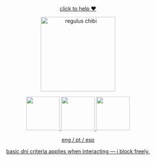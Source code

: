 <p align="center">
<a href="https://wearethechange.carrd.co/"
   target="_blank" rel="external nofollow" >
      click to help ❤️
</a>
<p align="center">
    <img width="200" src="https://github.com/user-attachments/assets/1787ccee-b5ec-4191-9680-bac4a56101ac" alt="regulus chibi">
</p>

<p align="center">
<a href="https://wolfbrothers.atabook.org/"
   target="_blank" rel="external nofollow">
      <img width= 90 src="https://github.com/user-attachments/assets/69794330-3dbc-4de4-991e-fd4f749c2bf5" alt="" >
<a 
href="https://rentry.co/lesbianism"
   target="_blank" rel="external nofollow">
          <img width= 90
src="https://github.com/user-attachments/assets/d7f1e0ef-41e6-4e97-acf6-4a5e58bd37af" alt="" >
        <a href="https://archor.straw.page/"
   target="_blank" rel="external nofollow">
      <img width = 90 src="https://github.com/user-attachments/assets/7cf506fa-b634-4cd1-b1f8-9b9b1a7008fc" alt="" >
</p>

<p align="center">
eng / pt / esp
<p align="center">
 basic dni criteria applies when interacting — i block freely.
</p>
